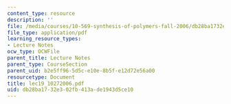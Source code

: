 ```yaml
---
content_type: resource
description: ''
file: /media/courses/10-569-synthesis-of-polymers-fall-2006/db28ba1732e302fb413ade1943d5ce10_lec19_10272006.pdf
file_type: application/pdf
learning_resource_types:
- Lecture Notes
ocw_type: OCWFile
parent_title: Lecture Notes
parent_type: CourseSection
parent_uid: b2e5ff96-5d5c-e10e-8b5f-e12d72e56a00
resourcetype: Document
title: lec19_10272006.pdf
uid: db28ba17-32e3-02fb-413a-de1943d5ce10
---
```

